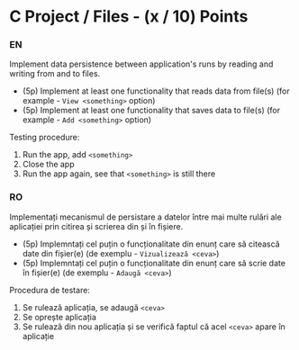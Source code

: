 # C Project / Files - (x / 10) Points
### EN
Implement data persistence between application's runs by reading and writing from and to files.
- (5p) Implement at least one functionality that reads data from file(s) (for example - `View <something>` option)
- (5p) Implement at least one functionality that saves data to file(s) (for example - `Add <something>` option)

Testing procedure:
1. Run the app, add `<something>`
2. Close the app
3. Run the app again, see that `<something>` is still there

### RO
Implementați mecanismul de persistare a datelor între mai multe rulări ale aplicației prin citirea și scrierea din și în fișiere.
- (5p) Implemntați cel puțin o funcționalitate din enunț care să citească date din fișier(e) (de exemplu - `Vizualizează <ceva>`)
- (5p) Implemntați cel puțin o funcționalitate din enunț care să scrie date în fișier(e) (de exemplu - `Adaugă <ceva>`)

Procedura de testare:
1. Se rulează aplicația, se adaugă `<ceva>`
2. Se oprește aplicația
3. Se rulează din nou aplicația și se verifică faptul că acel `<ceva>` apare în aplicație

